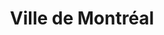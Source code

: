 ---
title: "Ville de Montréal"
description: >-
  This is a desc
slug: 
identifiant: 
image: http://placehold.it/770x788
i18nlanguage: fr
ordre: 1
draft: false
style: style-2
listing:
  big: false
  title: Single 5
  description: This is a desc
tags:
  - Blogue
  - Production vidéo
  - Adaptation
  - Photographie
weight: 10
---